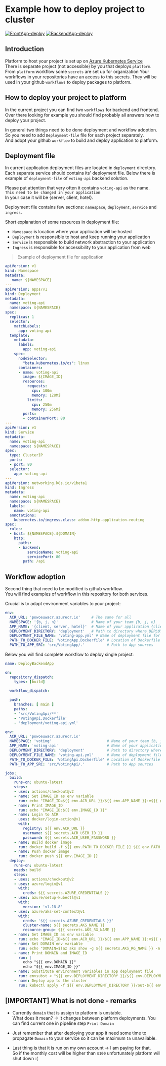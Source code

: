 # Example how to deploy project to cluster

[![FrontApp-deploy](https://github.com/pw-software-engineering/voting/workflows/DeployFrontApp/badge.svg?branch=main)](https://github.com/pw-software-engineering/voting/actions/workflows/voting-app-deployment.yml?query=workflow%3ADeployFrontApp)
[![BackendApp-deploy](https://github.com/pw-software-engineering/voting/workflows/DeployBackendApp/badge.svg?branch=main)](https://github.com/pw-software-engineering/voting/actions/workflows/voting-api-deployment.yml?query=workflow%3ADeployBackendApp)

## Introduction

Platform to host your project is set up on [Azure Kubernetes Service](https://azure.microsoft.com/en-us/services/kubernetes-service/)  
There is separate project (not accessible) by you that deploys `platform`.  
From `platform` workflow some `secrets` are set up for organization
Your workflows in your repositories have an access to this secrets. They will be used in your github `workflows` to deploy packages to platform.

## How to deploy your project to platform

In the current project you can find two `workflows` for backend and frontend.  
Over there looking for example you should find probably all answers how to deploy your project.

In general two things need to be done deployment and workflow adoption.  
So you need to add `Deployment-file` file for each project separately.  
And adopt your github `workflow` to build and deploy application to platform.

## Deployment file

In current application deployment files are located in `deployment` directory.
Each separate service should contains its' deployment file.
Below there is example of `deployment-file` of `voting-api` backend solution.

Please put attention that very often it contains `voting-api` as the name.  
`This need to be changed in your application`  
In your case it will be {server, client, hotel}.

Deployment file contains few sections: `namespace`, `deployment`, `service` and `ingress`.  

Short explanation of some resources in deployment file:

- `Namespace` is location where your application will be hosted  
- `Deployment` is responsible to host and keep running your application  
- `Service` is responsible to build network abstraction to your application  
- `Ingress` is responsible for accessibility to your application from web  

> Example of deployment file for application
```yml
apiVersion: v1
kind: Namespace
metadata:
   name: ${NAMESPACE}
---
apiVersion: apps/v1
kind: Deployment
metadata:
  name: voting-api
  namespace: ${NAMESPACE}
spec:
  replicas: 1
  selector:
    matchLabels:
      app: voting-api
  template:
    metadata:
      labels:
        app: voting-api
    spec:
      nodeSelector:
        "beta.kubernetes.io/os": linux
      containers:
      - name: voting-api
        image: ${IMAGE_ID}
        resources:
          requests:
            cpu: 100m
            memory: 128Mi
          limits:
            cpu: 250m
            memory: 256Mi
        ports:
        - containerPort: 80
---
apiVersion: v1
kind: Service
metadata:
  name: voting-api
  namespace: ${NAMESPACE}
spec:
  type: ClusterIP
  ports:
  - port: 80
  selector:
    app: voting-api
---
apiVersion: networking.k8s.io/v1beta1
kind: Ingress
metadata:
  name: voting-api
  namespace: ${NAMESPACE}
  labels:
    name: voting-api
  annotations:
    kubernetes.io/ingress.class: addon-http-application-routing
spec:
  rules:
  - host: ${NAMESPACE}.${DOMAIN}
    http:
      paths:
      - backend:
          serviceName: voting-api
          servicePort: 80
        path: /api
```

## Workflow adoption

Second thing that need to be modified is github workflow.  
You will find examples of workflow in this repository for both services.

Crucial is to adapt environment variables to your project:
```yml
env:
  ACR_URL: 'powoeuwacr.azurecr.io'     # The same for all
  NAMESPACE: '{b, j, n}'               # Name of your team {b, j, n}
  APP_NAME: '{client, server, hotel}'  # Name of your application {client, server, hotel}
  DEPLOYMENT_DIRECTORY: 'deployment'   # Path to directory where DEPLOYMENT_FILE_NAME is located
  DEPLOYMENT_FILE_NAME: 'voting-app.yml' # Name of deployment file for application in deployment DEPLOYMENT_DIRECTORY location
  PATH_TO_DOCKER_FILE: 'VotingApp.Dockerfile' # Location of Dockerfile for app
  PATH_TO_APP_SRC: 'src/VotingApp/.'          # Path to App sources
```

Below you will find complete workflow to deploy single project:

```yml
name: DeployBackendApp

on:
  repository_dispatch:
    types: [build]
  
  workflow_dispatch:

  push:
    branches: [ main ]
    paths:
    - 'src/VotingApi/**'
    - 'VotingApi.Dockerfile'
    - 'deployment/voting-api.yml'

env:
  ACR_URL: 'powoeuwacr.azurecr.io'
  NAMESPACE: 'voting'                         # Name of your team {b, j, n}
  APP_NAME: 'voting-api'                      # Name of your application {client, server, hotel}
  DEPLOYMENT_DIRECTORY: 'deployment'          # Path to directory where DEPLOYMENT_FILE_NAME is located
  DEPLOYMENT_FILE_NAME: 'voting-api.yml'      # Name of deployment file for application in deployment location
  PATH_TO_DOCKER_FILE: 'VotingApi.Dockerfile' # Location of Dockerfile for app
  PATH_TO_APP_SRC: 'src/VotingApi/.'          # Path to App sources

jobs:
  build:
    runs-on: ubuntu-latest
    steps:
    - uses: actions/checkout@v2
    - name: Set IMAGE_ID as env variable
      run: echo "IMAGE_ID=${{ env.ACR_URL }}/${{ env.APP_NAME }}:v${{ github.run_number }}" >> $GITHUB_ENV
    - name: Print IMAGE_ID
      run: echo "IMAGE_ID:${{ env.IMAGE_ID }}"
    - name: Login to ACR
      uses: docker/login-action@v1
      with:
        registry: ${{ env.ACR_URL }}
        username: ${{ secrets.ACR_USER_ID }}
        password: ${{ secrets.ACR_USER_PASSWORD }}
    - name: Build docker image
      run: docker build -f ${{ env.PATH_TO_DOCKER_FILE }} ${{ env.PATH_TO_APP_SRC }} -t ${{ env.IMAGE_ID }}
    - name: Push docker image
      run: docker push ${{ env.IMAGE_ID }}
  deploy:
    runs-on: ubuntu-latest
    needs: build
    steps:
    - uses: actions/checkout@v2
    - uses: azure/login@v1
      with:
        creds: ${{ secrets.AZURE_CREDENTIALS }}
    - uses: azure/setup-kubectl@v1
      with:
        version: 'v1.18.8'
    - uses: azure/aks-set-context@v1
      with:
        creds: '${{ secrets.AZURE_CREDENTIALS }}'
        cluster-name: ${{ secrets.AKS_NAME }}
        resource-group: ${{ secrets.AKS_RG_NAME }}
    - name: Set IMAGE_ID as env variable
      run: echo "IMAGE_ID=${{ env.ACR_URL }}/${{ env.APP_NAME }}:v${{ github.run_number }}" >> $GITHUB_ENV
    - name: Set DOMAIN env variable
      run: echo "DOMAIN=$(az aks show -g ${{ secrets.AKS_RG_NAME }} -n ${{ secrets.AKS_NAME }} --query addonProfiles.httpApplicationRouting.config.HTTPApplicationRoutingZoneName -o tsv)" >> $GITHUB_ENV
    - name: Print DOMAIN and IMAGE_ID
      run: |
        echo "${{ env.DOMAIN }}"
        echo "${{ env.IMAGE_ID }}"
    - name: Substitute environment variables in app deployment file
      run: envsubst < "${{ env.DEPLOYMENT_DIRECTORY }}/${{ env.DEPLOYMENT_FILE_NAME }}" > "${{ env.DEPLOYMENT_DIRECTORY }}/out-${{ env.DEPLOYMENT_FILE_NAME }}"
    - name: Deploy app to the cluster
      run: kubectl apply -f ${{ env.DEPLOYMENT_DIRECTORY }}/out-${{ env.DEPLOYMENT_FILE_NAME }} --wait
```

## [IMPORTANT] What is not done - remarks

- Currently `domain` that is assign to platform is unstable.  
What does it mean? -> It changes between platform deployments.
You can find current one in pipeline step `Print Domain`

- Just remember that after deploying your app it need some time to propagate `Domain` to your service so it can be maximum `1h` unavailable.

- Last thing is that it is run on my own account -> I am paying for that.  
So if the monthly cost will be higher than `$100` unfortunately platform will shut down :(